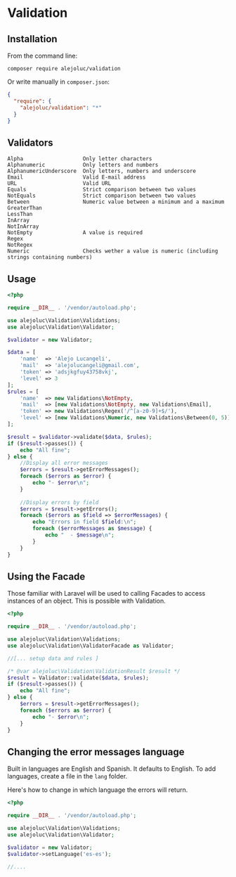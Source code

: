 # Validation

## Installation

From the command line:

`composer require alejoluc/validation`

Or write manually in `composer.json`:

```json
{
  "require": {
    "alejoluc/validation": "*"
  }
}
```

## Validators

```
Alpha                   Only letter characters
Alphanumeric            Only letters and numbers
AlphanumericUnderscore  Only letters, numbers and underscore
Email                   Valid E-mail address
URL                     Valid URL
Equals                  Strict comparison between two values
NotEquals               Strict comparison between two values
Between                 Numeric value between a minimum and a maximum
GreaterThan
LessThan
InArray
NotInArray
NotEmpty                A value is required
Regex
NotRegex
Numeric                 Checks wether a value is numeric (including strings containing numbers)
```

## Usage

```php
<?php

require __DIR__ . '/vendor/autoload.php';

use alejoluc\Validation\Validations;
use alejoluc\Validation\Validator;

$validator = new Validator;

$data = [
    'name'  => 'Alejo Lucangeli',
    'mail'  => 'alejolucangeli@gmail.com',
    'token' => 'adsjkgfuy43758vkj',
    'level' => 3
];
$rules = [
    'name'  => new Validations\NotEmpty,
    'mail'  => [new Validations\NotEmpty, new Validations\Email],
    'token' => new Validations\Regex('/^[a-z0-9]+$/'),
    'level' => [new Validations\Numeric, new Validations\Between(0, 5)]
];

$result = $validator->validate($data, $rules);
if ($result->passes()) {
    echo "All fine";
} else {
    //Display all error messages
    $errors = $result->getErrorMessages();
    foreach ($errors as $error) {
        echo "- $error\n";
    }
    
    //Display errors by field
    $errors = $result->getErrors();
    foreach ($errors as $field => $errorMessages) {
        echo "Errors in field $field:\n";
        foreach ($errorMessages as $message) {
            echo "  - $message\n";
        }
    }
}
```

## Using the Facade

Those familiar with Laravel will be used to calling Facades to access instances of an object. This is possible with Validation.

```php
<?php

require __DIR__ . '/vendor/autoload.php';

use alejoluc\Validation\Validations;
use alejoluc\Validation\ValidatorFacade as Validator;

//[... setup data and rules ]

/* @var alejoluc\Validation\ValidationResult $result */
$result = Validator::validate($data, $rules);
if ($result->passes()) {
    echo "All fine";
} else {
    $errors = $result->getErrorMessages();
    foreach ($errors as $error) {
        echo "- $error\n";
    }
}
```

## Changing the error messages language

Built in languages are English and Spanish. It defaults to English. To add languages, create a file in the `lang` folder.

Here's how to change in which language the errors will return. 

```php
<?php

require __DIR__ . '/vendor/autoload.php';

use alejoluc\Validation\Validations;
use alejoluc\Validation\Validator;

$validator = new Validator;
$validator->setLanguage('es-es');

//....

```